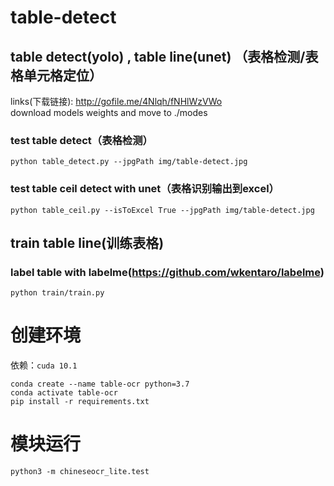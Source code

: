 # table-detect

## table detect(yolo) , table line(unet) （表格检测/表格单元格定位）

links(下载链接): http://gofile.me/4Nlqh/fNHlWzVWo  
download models weights  and move to ./modes

### test table detect（表格检测）  

`
python table_detect.py --jpgPath img/table-detect.jpg
`

### test table ceil detect with unet（表格识别输出到excel）

`
python table_ceil.py --isToExcel True --jpgPath img/table-detect.jpg
`


## train table line(训练表格)
### label table with labelme(https://github.com/wkentaro/labelme)
`
python train/train.py
`

# 创建环境

依赖：``cuda 10.1``

```
conda create --name table-ocr python=3.7
conda activate table-ocr
pip install -r requirements.txt
```

# 模块运行

``python3 -m chineseocr_lite.test``